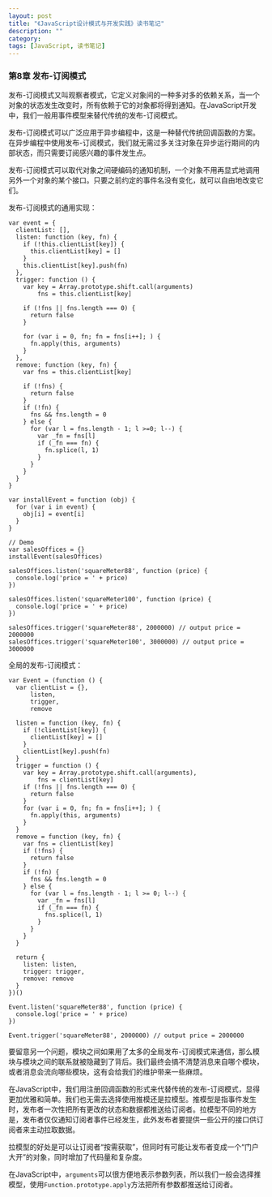 ```yaml
---
layout: post
title: "《JavaScript设计模式与开发实践》读书笔记"
description: ""
category: 
tags: [JavaScript, 读书笔记]
---
```


### 第8章 发布-订阅模式

发布-订阅模式又叫观察者模式，它定义对象间的一种多对多的依赖关系，当一个对象的状态发生改变时，所有依赖于它的对象都将得到通知。在JavaScript开发中，我们一般用事件模型来替代传统的发布-订阅模式。

发布-订阅模式可以广泛应用于异步编程中，这是一种替代传统回调函数的方案。在异步编程中使用发布-订阅模式，我们就无需过多关注对象在异步运行期间的内部状态，而只需要订阅感兴趣的事件发生点。

发布-订阅模式可以取代对象之间硬编码的通知机制，一个对象不用再显式地调用另外一个对象的某个接口。只要之前约定的事件名没有变化，就可以自由地改变它们。

发布-订阅模式的通用实现：

    var event = {
      clientList: [],
      listen: function (key, fn) {
        if (!this.clientList[key]) {
          this.clientList[key] = []
        }
        this.clientList[key].push(fn)
      },
      trigger: function () {
        var key = Array.prototype.shift.call(arguments)
            fns = this.clientList[key]

        if (!fns || fns.length === 0) {
          return false
        }

        for (var i = 0, fn; fn = fns[i++]; ) {
          fn.apply(this, arguments)
        }
      },
      remove: function (key, fn) {
        var fns = this.clientList[key]

        if (!fns) {
          return false
        }
        if (!fn) {
          fns && fns.length = 0
        } else {
          for (var l = fns.length - 1; l >=0; l--) {
            var _fn = fns[l]
            if (_fn === fn) {
              fn.splice(l, 1)
            }
          }
        }
      }
    }

    var installEvent = function (obj) {
      for (var i in event) {
        obj[i] = event[i]
      }
    }

    // Demo
    var salesOffices = {}
    installEvent(salesOffices)

    salesOffices.listen('squareMeter88', function (price) {
      console.log('price = ' + price)
    })

    salesOffices.listen('squareMeter100', function (price) {
      console.log('price = ' + price)
    })

    salesOffices.trigger('squareMeter88', 2000000) // output price = 2000000
    salesOffices.trigger('squareMeter100', 3000000) // output price = 3000000

全局的发布-订阅模式：

    var Event = (function () {
      var clientList = {},
          listen,
          trigger,
          remove

      listen = function (key, fn) {
        if (!clientList[key]) {
          clientList[key] = []
        }
        clientList[key].push(fn)
      }
      trigger = function () {
        var key = Array.prototype.shift.call(arguments),
            fns = clientList[key]
        if (!fns || fns.length === 0) {
          return false
        }
        for (var i = 0, fn; fn = fns[i++]; ) {
          fn.apply(this, arguments)
        }
      }
      remove = function (key, fn) {
        var fns = clientList[key]
        if (!fns) {
          return false
        }
        if (!fn) {
          fns && fns.length = 0
        } else {
          for (var l = fns.length - 1; l >= 0; l--) {
            var _fn = fns[l]
            if (_fn === fn) {
              fns.splice(l, 1)
            }
          }
        }
      }

      return {
        listen: listen,
        trigger: trigger,
        remove: remove
      }
    })()

    Event.listen('squareMeter88', function (price) {
      console.log('price = ' + price)
    })

    Event.trigger('squareMeter88', 2000000) // output price = 2000000

要留意另一个问题，模块之间如果用了太多的全局发布-订阅模式来通信，那么模块与模块之间的联系就被隐藏到了背后。我们最终会搞不清楚消息来自哪个模块，或者消息会流向哪些模块，这有会给我们的维护带来一些麻烦。

在JavaScript中，我们用注册回调函数的形式来代替传统的发布-订阅模式，显得更加优雅和简单。我们也无需去选择使用推模还是拉模型。推模型是指事件发生时，发布者一次性把所有更改的状态和数据都推送给订阅者。拉模型不同的地方是，发布者仅仅通知订阅者事件已经发生，此外发布者要提供一些公开的接口供订阅者来主动拉取数据。

拉模型的好处是可以让订阅者“按需获取”，但同时有可能让发布者变成一个“门户大开”的对象，同时增加了代码量和复杂度。

在JavaScript中，`arguments`可以很方便地表示参数列表，所以我们一般会选择推模型，使用`Function.prototype.apply`方法把所有参数都推送给订阅者。
